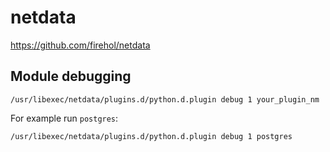 # netdata

<https://github.com/firehol/netdata>

## Module debugging

    /usr/libexec/netdata/plugins.d/python.d.plugin debug 1 your_plugin_nm

For example run `postgres`:

    /usr/libexec/netdata/plugins.d/python.d.plugin debug 1 postgres
